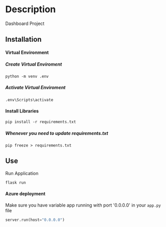 # Description

Dashboard Project


## Installation

#### Virtual Environment

##### Create Virtual Enviroment
```command line
python -m venv .env
```

##### Activate Virtual Enviroment
```command line
.env\Scripts\activate
```

#### Install Libraries
```command line
pip install -r requirements.txt
```
##### Whenever you need to update requirements.txt
```command line
pip freeze > requirements.txt
```

## Use

Run Application
```command line
flask run
```

#### Azure deployment
Make sure you have variable app running with port '0.0.0.0' in your `app.py` file

```python
server.run(host="0.0.0.0") 
```